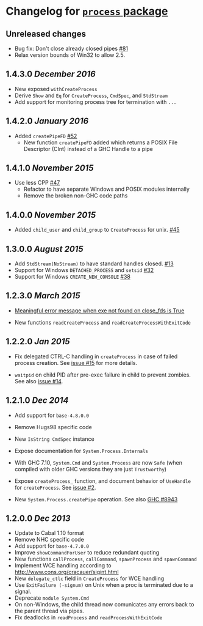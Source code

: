 # Changelog for [`process` package](http://hackage.haskell.org/package/process)

## Unreleased changes

* Bug fix: Don't close already closed pipes
  [#81](https://github.com/haskell/process/pull/81)
* Relax version bounds of Win32 to allow 2.5.

## 1.4.3.0 *December 2016*

* New exposed `withCreateProcess`
* Derive `Show` and `Eq` for `CreateProcess`, `CmdSpec`, and `StdStream`
* Add support for monitoring process tree for termination with `...`

## 1.4.2.0 *January 2016*

* Added `createPipeFD` [#52](https://github.com/haskell/process/pull/52)
    * New function `createPipeFD` added which returns a POSIX File Descriptor (CInt)
      instead of a GHC Handle to a pipe

## 1.4.1.0 *November 2015*

* Use less CPP [#47](https://github.com/haskell/process/pull/47)
    * Refactor to have separate Windows and POSIX modules internally
    * Remove the broken non-GHC code paths

## 1.4.0.0 *November 2015*

* Added `child_user` and `child_group` to `CreateProcess` for unix. [#45](https://github.com/haskell/process/pull/45)

## 1.3.0.0 *August 2015*

* Add `StdStream(NoStream)` to have standard handles closed. [#13](https://github.com/haskell/process/pull/13)
* Support for Windows `DETACHED_PROCESS` and `setsid` [#32](https://github.com/haskell/process/issues/32)
* Support for Windows `CREATE_NEW_CONSOLE` [#38](https://github.com/haskell/process/issues/38)

## 1.2.3.0 *March 2015*

  * [Meaningful error message when exe not found on close\_fds is
  True](https://ghc.haskell.org/trac/ghc/ticket/3649#comment:10)

  * New functions `readCreateProcess` and `readCreateProcessWithExitCode`

## 1.2.2.0  *Jan 2015*

  * Fix delegated CTRL-C handling in `createProcess` in case of failed
    process creation. See [issue #15](https://github.com/haskell/process/issues/15)
    for more details.

  * `waitpid` on child PID after pre-exec failure in child to prevent zombies.
    See also [issue #14](https://github.com/haskell/process/issues/14).

## 1.2.1.0  *Dec 2014*

  * Add support for `base-4.8.0.0`

  * Remove Hugs98 specific code

  * New `IsString CmdSpec` instance

  * Expose documentation for `System.Process.Internals`

  * With GHC 7.10, `System.Cmd` and `System.Process` are now `Safe`
    (when compiled with older GHC versions they are just `Trustworthy`)

  * Expose `createProcess_` function, and document behavior of `UseHandle` for
    `createProcess`. See [issue #2](https://github.com/haskell/process/issues/2).

  * New `System.Process.createPipe` operation.
    See also [GHC #8943](https://ghc.haskell.org/trac/ghc/ticket/8943)

## 1.2.0.0  *Dec 2013*

  * Update to Cabal 1.10 format
  * Remove NHC specific code
  * Add support for `base-4.7.0.0`
  * Improve `showCommandForUser` to reduce redundant quoting
  * New functions `callProcess`, `callCommand`, `spawnProcess` and `spawnCommand`
  * Implement WCE handling according to http://www.cons.org/cracauer/sigint.html
  * New `delegate_ctlc` field in `CreateProcess` for WCE handling
  * Use `ExitFailure (-signum)` on Unix when a proc is terminated due to
    a signal.
  * Deprecate `module System.Cmd`
  * On non-Windows, the child thread now comunicates any errors back
    to the parent thread via pipes.
  * Fix deadlocks in `readProcess` and `readProcessWithExitCode`
